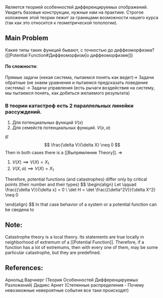 Является теорией особенностей дифференцируемых отображений. Увидеть базовые конструкции, нужные нам на практике. Строгое изложение этой теории лежит за границами возможности нашего курса (так как это относится к геометрической топологии). 

## Main Problem
Какие типы таких функций бывают, с точностью до диффеоморфизма? ([[Potential Function#Диффеоморфизм|о диффеоморфизме]])

#### По сложности: 
Прямые задачи (некая система, пытаемся понять как ведет)→
Задачи обратные (не знаем уравнения и пытаемся предсказать поведение системы) →
Задачи управления (есть рычаги воздействия на систему, мы пытаемся понять, как добиться желаемого результата)

### В теории катастроф есть 2 параллельных линейки рассуждений.
1) Для потенциальных функций $V(x)$
2) Для семейств потенциальных функций. $V(x, \alpha)$

IF
$$
\frac{\delta V}{\delta X} \neq 0
$$
Then in both cases there is a [[Выпрямление Theory]]. =>
1) $V(X) \implies V(X) = X_{1}$
2) $V(X, \alpha) \implies V(X)=X_{1}$

Therefore, potential functions (and catastrophes) differ only by critical points (their number and their types)
$$
\begin{align}
Let \qquad \frac{{\delta V}}{\delta x} = 0 \\
\det H = \det \frac{{\delta^2V}}{\delta X^2} \neq 0

\end{align}
$$
In that case behavior of a system or a potential function can be сведена to 
## Note:
Catastrophe theory is a local theory. Its statements are true locally in neighborhood of extremum of a  [[Potential Function]]. Therefore, if a function has a lot of extremums, then with every one of them, may be some particular catastrophe, but they are predefined.
## References:
Арнольд Варчнерг (Теория Особенностей Дифференцируемых Разложений)
Дидиес Арнет (Степенные распределения - Почему невозможные невероятные события все таки происходят)